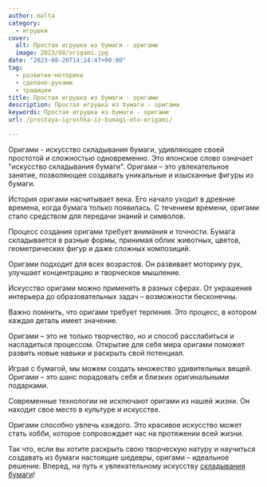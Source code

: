 ```yaml
---
author: malta
category:
  - игрушки
cover:
  alt: Простая игрушка из бумаги - оригами
  image: 2023/08/origami.jpg
date: "2023-08-20T14:24:47+00:00"
tag:
  - развитие-моторики
  - сделано-руками
  - традиции
title: Простая игрушка из бумаги - оригами
description: Простая игрушка из бумаги - оригами
keywords: Простая игрушка из бумаги - оригами
url: /prostaya-igrushka-iz-bumagi-eto-origami/

---
```

Оригами \- искусство складывания бумаги, удивляющее своей простотой и сложностью одновременно. Это японское слово означает "искусство складывания бумаги". Оригами – это увлекательное занятие, позволяющее создавать уникальные и изысканные фигуры из бумаги.

История оригами насчитывает века. Его начало уходит в древние времена, когда бумага только появилась. С течением времени, оригами стало средством для передачи знаний и символов.

Процесс создания оригами требует внимания и точности. Бумага складывается в разные формы, принимая облик животных, цветов, геометрических фигур и даже сложных композиций.

Оригами подходит для всех возрастов. Он развивает моторику рук, улучшает концентрацию и творческое мышление.

Искусство оригами можно применять в разных сферах. От украшения интерьера до образовательных задач – возможности бесконечны.

Важно помнить, что оригами требует терпения. Это процесс, в котором каждая деталь имеет значение.

Оригами – это не только творчество, но и способ расслабиться и насладиться процессом. Открытие для себя мира оригами поможет развить новые навыки и раскрыть свой потенциал.

Играя с бумагой, мы можем создать множество удивительных вещей. Оригами – это шанс порадовать себя и близких оригинальными подарками.

Современные технологии не исключают оригами из нашей жизни. Он находит свое место в культуре и искусстве.

Оригами способно увлечь каждого. Это красивое искусство может стать хобби, которое сопровождает нас на протяжении всей жизни.

Так что, если вы хотите раскрыть свою творческую натуру и научиться создавать из бумаги настоящие шедевры, оригами – идеальное решение. Вперед, на путь к увлекательному искусству [складывания бумаги](https://www.marbum.ru/)!
